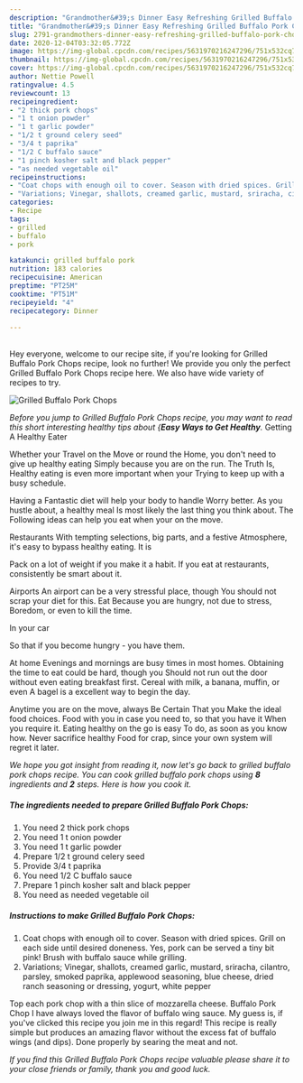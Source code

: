 ```yaml
---
description: "Grandmother&#39;s Dinner Easy Refreshing Grilled Buffalo Pork Chops"
title: "Grandmother&#39;s Dinner Easy Refreshing Grilled Buffalo Pork Chops"
slug: 2791-grandmothers-dinner-easy-refreshing-grilled-buffalo-pork-chops
date: 2020-12-04T03:32:05.772Z
image: https://img-global.cpcdn.com/recipes/5631970216247296/751x532cq70/grilled-buffalo-pork-chops-recipe-main-photo.jpg
thumbnail: https://img-global.cpcdn.com/recipes/5631970216247296/751x532cq70/grilled-buffalo-pork-chops-recipe-main-photo.jpg
cover: https://img-global.cpcdn.com/recipes/5631970216247296/751x532cq70/grilled-buffalo-pork-chops-recipe-main-photo.jpg
author: Nettie Powell
ratingvalue: 4.5
reviewcount: 13
recipeingredient:
- "2 thick pork chops"
- "1 t onion powder"
- "1 t garlic powder"
- "1/2 t ground celery seed"
- "3/4 t paprika"
- "1/2 C buffalo sauce"
- "1 pinch kosher salt and black pepper"
- "as needed vegetable oil"
recipeinstructions:
- "Coat chops with enough oil to cover. Season with dried spices. Grill on each side until desired doneness. Yes, pork can be served a tiny bit pink! Brush with buffalo sauce while grilling."
- "Variations; Vinegar, shallots, creamed garlic, mustard, sriracha, cilantro, parsley, smoked paprika, applewood seasoning, blue cheese, dried ranch seasoning or dressing, yogurt, white pepper"
categories:
- Recipe
tags:
- grilled
- buffalo
- pork

katakunci: grilled buffalo pork 
nutrition: 183 calories
recipecuisine: American
preptime: "PT25M"
cooktime: "PT51M"
recipeyield: "4"
recipecategory: Dinner

---
```

<br>
Hey everyone, welcome to our recipe site, if you're looking for Grilled Buffalo Pork Chops recipe, look no further! We provide you only the perfect Grilled Buffalo Pork Chops recipe here. We also have wide variety of recipes to try.
<br>


![Grilled Buffalo Pork Chops](https://img-global.cpcdn.com/recipes/5631970216247296/751x532cq70/grilled-buffalo-pork-chops-recipe-main-photo.jpg)

<i>Before you jump to Grilled Buffalo Pork Chops recipe, you may want to read this short interesting healthy tips about {<strong>Easy Ways to Get Healthy</strong>.</i>
Getting A Healthy Eater

Whether your Travel on the Move or round the
Home, you don't need to give up healthy eating
Simply because you are on the run. The Truth Is,
Healthy eating is even more important when your
Trying to keep up with a busy schedule.

Having a Fantastic diet will help your body to handle
Worry better. As you hustle about, a healthy meal
Is most likely the last thing you think about. The
Following ideas can help you eat when your on the move.

Restaurants
With tempting selections, big parts, and a festive
Atmosphere, it's easy to bypass healthy eating. It is 

Pack on a lot of weight if you make it a habit.
If you eat at restaurants, consistently be smart
about it.

Airports
An airport can be a very stressful place, though 
You should not scrap your diet for this. Eat
Because you are hungry, not due to stress,
Boredom, or even to kill the time.

In your car

So that if you become hungry - you have them.

At home
Evenings and mornings are busy times in most homes.
Obtaining the time to eat could be hard, though you
Should not run out the door without even eating breakfast
first. Cereal with milk, a banana, muffin, or even
A bagel is a excellent way to begin the day.

Anytime you are on the move, always Be Certain That you
Make the ideal food choices. 
Food with you in case you need to, so that you have it
When you require it. Eating healthy on the go is easy
To do, as soon as you know how. Never sacrifice healthy
Food for crap, since your own system will regret it later.


<i>We hope you got insight from reading it, now let's go back to grilled buffalo pork chops recipe. You can cook grilled buffalo pork chops using <strong>8</strong> ingredients and <strong>2</strong> steps. Here is how you cook it.
</i>

##### The ingredients needed to prepare Grilled Buffalo Pork Chops:

1. You need 2 thick pork chops
1. You need 1 t onion powder
1. You need 1 t garlic powder
1. Prepare 1/2 t ground celery seed
1. Provide 3/4 t paprika
1. You need 1/2 C buffalo sauce
1. Prepare 1 pinch kosher salt and black pepper
1. You need as needed vegetable oil


##### Instructions to make Grilled Buffalo Pork Chops:

1. Coat chops with enough oil to cover. Season with dried spices. Grill on each side until desired doneness. Yes, pork can be served a tiny bit pink! Brush with buffalo sauce while grilling.
1. Variations; Vinegar, shallots, creamed garlic, mustard, sriracha, cilantro, parsley, smoked paprika, applewood seasoning, blue cheese, dried ranch seasoning or dressing, yogurt, white pepper


Top each pork chop with a thin slice of mozzarella cheese. Buffalo Pork Chop I have always loved the flavor of buffalo wing sauce. My guess is, if you&#39;ve clicked this recipe you join me in this regard! This recipe is really simple but produces an amazing flavor without the excess fat of buffalo wings (and dips). Done properly by searing the meat and not. 

<i>If you find this Grilled Buffalo Pork Chops recipe valuable please share it to your close friends or family, thank you and good luck.</i>
